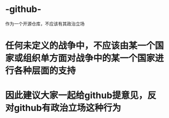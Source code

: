 # -github-
作为一个开源仓库，不应该有其政治立场
# 任何未定义的战争中，不应该由某一个国家或组织单方面对战争中的某一个国家进行各种层面的支持
# 因此建议大家一起给github提意见，反对github有政治立场这种行为
